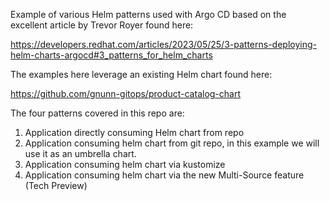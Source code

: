Example of various Helm patterns used with Argo CD based on the excellent article by Trevor Royer found here:

https://developers.redhat.com/articles/2023/05/25/3-patterns-deploying-helm-charts-argocd#3_patterns_for_helm_charts

The examples here leverage an existing Helm chart found here:

https://github.com/gnunn-gitops/product-catalog-chart

The four patterns covered in this repo are:

1. Application directly consuming Helm chart from repo
2. Application consuming helm chart from git repo, in this example we will use it as an umbrella chart.
3. Application consuming helm chart via kustomize
4. Application consuming helm chart via the new Multi-Source feature (Tech Preview)
